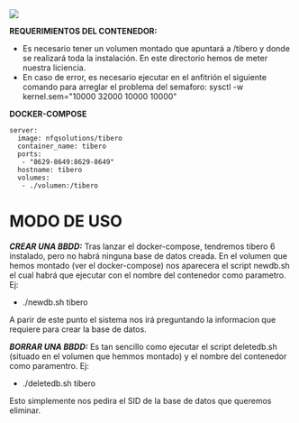 <img src="https://travis-ci.org/miglesiassarria/docker-tibero6.svg?branch=master">

**REQUERIMIENTOS DEL CONTENEDOR:**

- Es necesario tener un volumen montado que apuntará a /tibero y donde se realizará toda la instalación.
 En este directorio hemos de meter nuestra liciencia.
- En caso de error, es necesario ejecutar en el anfitrión el siguiente comando para arreglar el problema del semaforo:
sysctl -w kernel.sem="10000 32000 10000 10000"


**DOCKER-COMPOSE**

    server:
      image: nfqsolutions/tibero
      container_name: tibero
      ports:
       - "8629-8649:8629-8649"
      hostname: tibero
      volumes:
       - ./volumen:/tibero


**MODO DE USO**
===============

***CREAR UNA BBDD:***
Tras lanzar el docker-compose, tendremos tibero 6 instalado, pero no habrá ninguna base de datos creada.
En el volumen que hemos montado (ver el docker-compose) nos aparecera el script newdb.sh el cual habrá que ejecutar
con el nombre del contenedor como parametro. Ej:
 - ./newdb.sh tibero

A parir de este punto el sistema nos irá preguntando la informacion que requiere para crear la base de datos.





***BORRAR UNA BBDD:***
Es tan sencillo como ejecutar el script deletedb.sh (situado en el volumen que hemmos montado) y el nombre del contenedor como paramentro. Ej:
 - ./deletedb.sh tibero

Esto simplemente nos pedira el SID de la base de datos que queremos eliminar.

